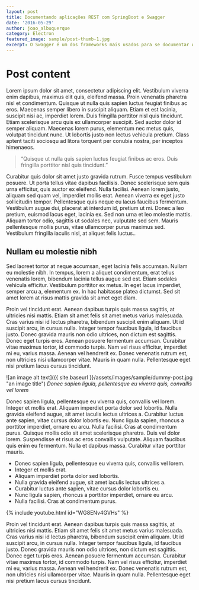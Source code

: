 ```yaml
---
layout: post
title: Documentando aplicações REST com SpringBoot e Swagger
date: '2016-05-29'
author: joao_albuquerque
category: Electron
featured_image: sample/post-thumb-1.jpg
excerpt: O Swagger é um dos frameworks mais usados para se documentar API’s REST. Ele facilita para que os clientes que consomem nossas API’s saibam quais os parâmetros nossas operações recebem, qual o retorno.
---
```


# Post content

Lorem ipsum dolor sit amet, consectetur adipiscing elit. Vestibulum viverra enim dapibus, maximus elit quis, eleifend massa. Proin venenatis pharetra nisl et condimentum. Quisque ut nulla quis sapien luctus feugiat finibus ac eros. Maecenas semper libero in suscipit aliquam. Etiam et est lacinia, suscipit nisi ac, imperdiet lorem. Duis fringilla porttitor nisl quis tincidunt. Etiam scelerisque arcu quis ex ullamcorper suscipit. Sed auctor dolor id semper aliquam. Maecenas lorem purus, elementum nec metus quis, volutpat tincidunt nunc. Ut lobortis justo non lectus vehicula pretium. Class aptent taciti sociosqu ad litora torquent per conubia nostra, per inceptos himenaeos.

> “Quisque ut nulla quis sapien luctus feugiat finibus ac eros. Duis fringilla porttitor nisl quis tincidunt.”

Curabitur quis dolor sit amet justo gravida rutrum. Fusce tempus vestibulum posuere. Ut porta tellus vitae dapibus facilisis. Donec scelerisque sem quis urna efficitur, quis auctor ex eleifend. Nulla facilisi. Aenean lorem justo, aliquam sed quam vel, imperdiet mollis erat. Aenean viverra ex eget justo sollicitudin tempor. Pellentesque quis neque eu lacus faucibus fermentum. Vestibulum augue dui, placerat at interdum id, pretium ut mi. Donec a leo pretium, euismod lacus eget, lacinia ex. Sed non urna et leo molestie mattis. Aliquam tortor odio, sagittis ut sodales nec, vulputate sed sem. Mauris pellentesque mollis purus, vitae ullamcorper purus maximus sed. Vestibulum fringilla iaculis nisl, at aliquet felis luctus..

## Nullam eu molestie nibh

Sed laoreet tortor at neque accumsan, eget lacinia felis accumsan. Nullam eu molestie nibh. In tempus, lorem a aliquet condimentum, erat tellus venenatis lorem, bibendum lacinia tellus augue sed est. Etiam sodales vehicula efficitur. Vestibulum porttitor ex metus. In eget lacus imperdiet, semper arcu a, elementum ex. In hac habitasse platea dictumst. Sed sit amet lorem at risus mattis gravida sit amet eget diam.

Proin vel tincidunt erat. Aenean dapibus turpis quis massa sagittis, at ultricies nisi mattis. Etiam sit amet felis sit amet metus varius malesuada. Cras varius nisi id lectus pharetra, bibendum suscipit enim aliquam. Ut id suscipit arcu, in cursus nulla. Integer tempor faucibus ligula, id faucibus justo. Donec gravida mauris non odio ultrices, non dictum est sagittis. Donec eget turpis eros. Aenean posuere fermentum accumsan. Curabitur vitae maximus tortor, id commodo turpis. Nam vel risus efficitur, imperdiet mi eu, varius massa. Aenean vel hendrerit ex. Donec venenatis rutrum est, non ultricies nisi ullamcorper vitae. Mauris in quam nulla. Pellentesque eget nisi pretium lacus cursus tincidunt.

![an image alt text]({{ site.baseurl }}/assets/images/sample/dummy-post.jpg "an image title")
*Donec sapien ligula, pellentesque eu viverra quis, convallis vel lorem*

Donec sapien ligula, pellentesque eu viverra quis, convallis vel lorem. Integer et mollis erat. Aliquam imperdiet porta dolor sed lobortis. Nulla gravida eleifend augue, sit amet iaculis lectus ultrices a. Curabitur luctus ante sapien, vitae cursus dolor lobortis eu. Nunc ligula sapien, rhoncus a porttitor imperdiet, ornare eu arcu. Nulla facilisi. Cras at condimentum purus. Quisque mollis odio sit amet scelerisque pharetra. Duis vel dolor lorem. Suspendisse et risus ac eros convallis vulputate. Aliquam faucibus quis enim eu fermentum. Nulla et dapibus massa. Curabitur vitae porttitor mauris.

* Donec sapien ligula, pellentesque eu viverra quis, convallis vel lorem. 
* Integer et mollis erat. 
* Aliquam imperdiet porta dolor sed lobortis. 
* Nulla gravida eleifend augue, sit amet iaculis lectus ultrices a. 
* Curabitur luctus ante sapien, vitae cursus dolor lobortis eu. 
* Nunc ligula sapien, rhoncus a porttitor imperdiet, ornare eu arcu. 
* Nulla facilisi. Cras at condimentum purus. 

{% include youtube.html id="WG8ENv4GVHs" %}

Proin vel tincidunt erat. Aenean dapibus turpis quis massa sagittis, at ultricies nisi mattis. Etiam sit amet felis sit amet metus varius malesuada. Cras varius nisi id lectus pharetra, bibendum suscipit enim aliquam. Ut id suscipit arcu, in cursus nulla. Integer tempor faucibus ligula, id faucibus justo. Donec gravida mauris non odio ultrices, non dictum est sagittis. Donec eget turpis eros. Aenean posuere fermentum accumsan. Curabitur vitae maximus tortor, id commodo turpis. Nam vel risus efficitur, imperdiet mi eu, varius massa. Aenean vel hendrerit ex. Donec venenatis rutrum est, non ultricies nisi ullamcorper vitae. Mauris in quam nulla. Pellentesque eget nisi pretium lacus cursus tincidunt.
